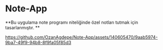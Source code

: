 # Note-App
**Bu uygulama note programı niteliğinde özel notları tutmak için tasarlanmıştır.
**


https://github.com/OzanAgdepe/Note-App/assets/140605470/9aab5974-9ba7-49f9-94b8-8f9fa05f85d3

